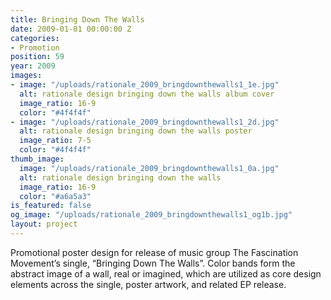 ```yaml
---
title: Bringing Down The Walls
date: 2009-01-01 00:00:00 Z
categories:
- Promotion
position: 59
year: 2009
images:
- image: "/uploads/rationale_2009_bringdownthewalls1_1e.jpg"
  alt: rationale design bringing down the walls album cover
  image_ratio: 16-9
  color: "#4f4f4f"
- image: "/uploads/rationale_2009_bringdownthewalls1_2d.jpg"
  alt: rationale design bringing down the walls poster
  image_ratio: 7-5
  color: "#4f4f4f"
thumb_image:
  image: "/uploads/rationale_2009_bringdownthewalls1_0a.jpg"
  alt: rationale design bringing down the walls
  image_ratio: 16-9
  color: "#a6a5a3"
is_featured: false
og_image: "/uploads/rationale_2009_bringdownthewalls1_og1b.jpg"
layout: project
---
```


Promotional poster design for release of music group The Fascination Movement’s  single, “Bringing Down The Walls”. Color bands form the abstract image of a wall, real or imagined, which are utilized as core design elements across the single, poster artwork, and related EP release.